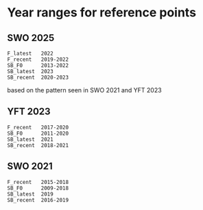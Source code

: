 # Year ranges for reference points

## SWO 2025

```
F_latest   2022
F_recent   2019-2022
SB_F0      2013-2022
SB_latest  2023
SB_recent  2020-2023
```

based on the pattern seen in SWO 2021 and YFT 2023

## YFT 2023

```
F_recent   2017-2020
SB_F0      2011-2020
SB_latest  2021
SB_recent  2018-2021
```

## SWO 2021

```
F_recent   2015-2018
SB_F0      2009-2018
SB_latest  2019
SB_recent  2016-2019
```
